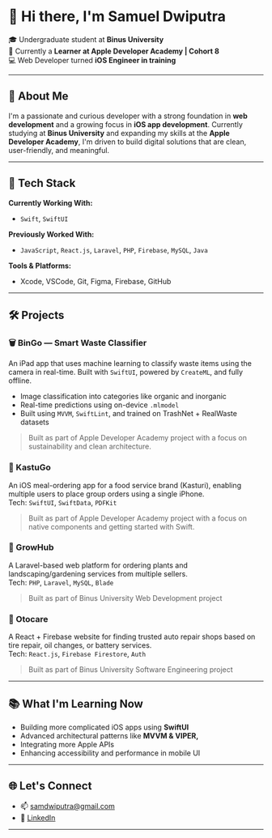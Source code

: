 # 👋 Hi there, I'm Samuel Dwiputra

🎓 Undergraduate student at **Binus University**  
🍏 Currently a **Learner at Apple Developer Academy | Cohort 8**  
💻 Web Developer turned **iOS Engineer in training**  

---

## 🚀 About Me

I'm a passionate and curious developer with a strong foundation in **web development** and a growing focus in **iOS app development**. Currently studying at **Binus University** and expanding my skills at the **Apple Developer Academy**, I'm driven to build digital solutions that are clean, user-friendly, and meaningful.

---

## 🧰 Tech Stack

**Currently Working With:**
- `Swift`, `SwiftUI`
  
**Previously Worked With:**
- `JavaScript`, `React.js`, `Laravel`, `PHP`, `Firebase`, `MySQL`, `Java`

**Tools & Platforms:**
- Xcode, VSCode, Git, Figma, Firebase, GitHub

---

## 🛠 Projects

### 🗑️ BinGo — Smart Waste Classifier  
An iPad app that uses machine learning to classify waste items using the camera in real-time. Built with `SwiftUI`, powered by `CreateML`, and fully offline.  
- Image classification into categories like organic and inorganic  
- Real-time predictions using on-device `.mlmodel`  
- Built using `MVVM`, `SwiftLint`, and trained on TrashNet + RealWaste datasets  
> Built as part of Apple Developer Academy project with a focus on sustainability and clean architecture.

### 🍱 KastuGo  
An iOS meal-ordering app for a food service brand (Kasturi), enabling multiple users to place group orders using a single iPhone.  
Tech: `SwiftUI`, `SwiftData`, `PDFKit`
> Built as part of Apple Developer Academy project with a focus on native components and getting started with Swift.

### 🌿 GrowHub  
A Laravel-based web platform for ordering plants and landscaping/gardening services from multiple sellers.  
Tech: `PHP`, `Laravel`, `MySQL`, `Blade`
> Built as part of Binus University Web Development project 

### 🔧 Otocare  
A React + Firebase website for finding trusted auto repair shops based on tire repair, oil changes, or battery services.  
Tech: `React.js`, `Firebase Firestore`, `Auth`
> Built as part of Binus University Software Engineering project


---

## 📚 What I'm Learning Now

- Building more complicated iOS apps using **SwiftUI**
- Advanced architectural patterns like **MVVM & VIPER,**
- Integrating more Apple APIs 
- Enhancing accessibility and performance in mobile UI

---

## 🌐 Let's Connect

- 📫 [samdwiputra@gmail.com](mailto:samdwiputra@gmail.com)  
- 🔗 [LinkedIn](https://www.linkedin.com/in/samuel-dwiputra-tjan/)

---

